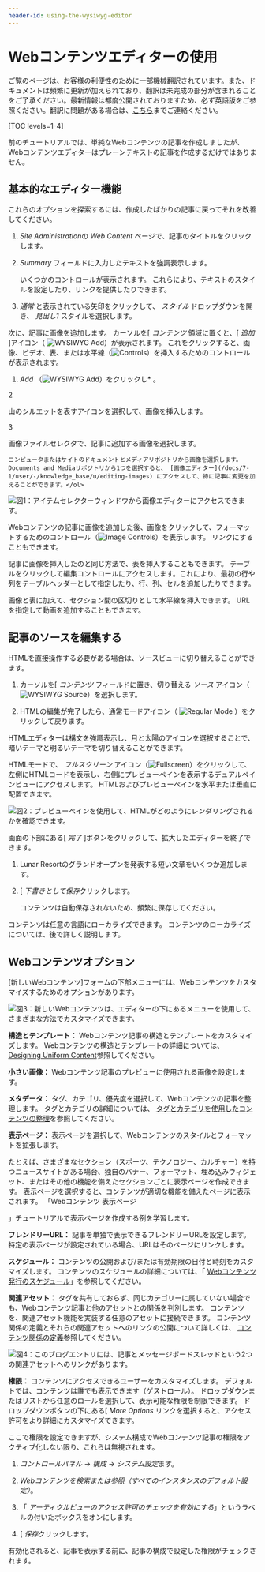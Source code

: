 ```yaml
---
header-id: using-the-wysiwyg-editor
---
```


# Webコンテンツエディターの使用

<p class="alert alert-info"><span class="wysiwyg-color-blue120">ご覧のページは、お客様の利便性のために一部機械翻訳されています。また、ドキュメントは頻繁に更新が加えられており、翻訳は未完成の部分が含まれることをご了承ください。最新情報は都度公開されておりますため、必ず英語版をご参照ください。翻訳に問題がある場合は、<a href="mailto:support-content-jp@liferay.com">こちら</a>までご連絡ください。</span></p>

[TOC levels=1-4]

前のチュートリアルでは、単純なWebコンテンツの記事を作成しましたが、Webコンテンツエディターはプレーンテキストの記事を作成するだけではありません。

## 基本的なエディター機能

これらのオプションを探索するには、作成したばかりの記事に戻ってそれを改善してください。

1.  *Site Administration*の *Web Content* ページで、記事のタイトルをクリックします。

2.  *Summary* フィールドに入力したテキストを強調表示します。

    いくつかのコントロールが表示されます。 これらにより、テキストのスタイルを設定したり、リンクを提供したりできます。

3.  *通常* と表示されている矢印をクリックして、 *スタイル* ドロップダウンを開き、 *見出し1* スタイルを選択します。

次に、記事に画像を追加します。 カーソルを[ *コンテンツ* 領域に置くと、[ *追加* ]アイコン（ ![WYSIWYG Add](../../../../images/icon-wysiwyg-add.png)）が表示されます。 これをクリックすると、画像、ビデオ、表、または水平線（![Controls](../../../../images/icon-content-insert-controls.png)）を挿入するためのコントロールが表示されます。

1.  *Add* （![WYSIWYG Add](../../../../images/icon-wysiwyg-add.png)）をクリックし* 。</p></li>

2

山のシルエットを表すアイコンを選択して、画像を挿入します。

3

画像ファイルセレクタで、記事に追加する画像を選択します。

    コンピュータまたはサイトのドキュメントとメディアリポジトリから画像を選択します。 Documents and Mediaリポジトリから1つを選択すると、 [画像エディター](/docs/7-1/user/-/knowledge_base/u/editing-images) にアクセスして、特に記事に変更を加えることができます。</ol>

![図1：アイテムセレクターウィンドウから画像エディターにアクセスできます。](../../../../images/image-editor-preview-window.png)

Webコンテンツの記事に画像を追加した後、画像をクリックして、フォーマットするためのコントロール（![Image Controls](../../../../images/icon-wysiwyg-image-controls.png)）を表示します。 リンクにすることもできます。

記事に画像を挿入したのと同じ方法で、表を挿入することもできます。 テーブルをクリックして編集コントロールにアクセスします。これにより、最初の行や列をテーブルヘッダーとして指定したり、行、列、セルを追加したりできます。

画像と表に加えて、セクション間の区切りとして水平線を挿入できます。 URLを指定して動画を追加することもできます。

## 記事のソースを編集する

HTMLを直接操作する必要がある場合は、ソースビューに切り替えることができます。

1.  カーソルを[ *コンテンツ* フィールドに置き、切り替える *ソース* アイコン（ ![WYSIWYG Source](../../../../images/icon-wysiwyg-source.png)）を選択します。

2.  HTMLの編集が完了したら、通常モードアイコン（ ![Regular Mode](../../../../images/icon-text.png) ）をクリックして戻ります。

HTMLエディターは構文を強調表示し、月と太陽のアイコンを選択することで、暗いテーマと明るいテーマを切り替えることができます。

HTMLモードで、 *フルスクリーン* アイコン（![Fullscreen](../../../../images/icon-enlarge.png)）をクリックして、左側にHTMLコードを表示し、右側にプレビューペインを表示するデュアルペインビューにアクセスします。 HTMLおよびプレビューペインを水平または垂直に配置できます。

![図2：プレビューペインを使用して、HTMLがどのようにレンダリングされるかを確認できます。](../../../../images/web-content-editor-html.png)

画面の下部にある[ *完了* ]ボタンをクリックして、拡大したエディターを終了できます。

1.  Lunar Resortのグランドオープンを発表する短い文章をいくつか追加します。

2.  [ *下書きとして保存*クリックします。

    コンテンツは自動保存されないため、頻繁に保存してください。

コンテンツは任意の言語にローカライズできます。 コンテンツのローカライズについては、後で詳しく説明します。

## Webコンテンツオプション

[新しいWebコンテンツ]フォームの下部メニューには、Webコンテンツをカスタマイズするためのオプションがあります。

![図3：新しいWebコンテンツは、エディターの下にあるメニューを使用して、さまざまな方法でカスタマイズできます。](../../../../images/wcm-menu.png)

**構造とテンプレート：** Webコンテンツ記事の構造とテンプレートをカスタマイズします。 Webコンテンツの構造とテンプレートの詳細については、 [Designing Uniform Content](/docs/7-1/user/-/knowledge_base/u/designing-uniform-content)参照してください。

**小さい画像：** Webコンテンツ記事のプレビューに使用される画像を設定します。

**メタデータ：** タグ、カテゴリ、優先度を選択して、Webコンテンツの記事を整理します。 タグとカテゴリの詳細については、 [タグとカテゴリを使用したコンテンツの整理](/docs/7-1/user/-/knowledge_base/u/organizing-content-with-tags-and-categories)を参照してください。

**表示ページ：** 表示ページを選択して、Webコンテンツのスタイルとフォーマットを拡張します。

たとえば、さまざまなセクション（スポーツ、テクノロジー、カルチャー）を持つニュースサイトがある場合、独自のバナー、フォーマット、埋め込みウィジェット、またはその他の機能を備えたセクションごとに表示ページを作成できます。 表示ページを選択すると、コンテンツが適切な機能を備えたページに表示されます。 「Webコンテンツ</a> 表示ページ

」チュートリアルで表示ページを作成する例を学習します。</p> 

**フレンドリーURL：** 記事を単独で表示できるフレンドリーURLを設定します。 特定の表示ページが設定されている場合、URLはそのページにリンクします。

**スケジュール：** コンテンツの公開および/または有効期限の日付と時刻をカスタマイズします。 コンテンツのスケジュールの詳細については、「 [Webコンテンツ発行のスケジュール](/docs/7-1/user/-/knowledge_base/u/scheduling-web-content-publication)」を参照してください。

**関連アセット：** タグを共有しておらず、同じカテゴリーに属していない場合でも、Webコンテンツ記事と他のアセットとの関係を判別します。 コンテンツを、関連アセット機能を実装する任意のアセットに接続できます。 コンテンツ関係の定義とそれらの関連アセットへのリンクの公開について詳しくは、 [コンテンツ関係の定義](/docs/7-1/user/-/knowledge_base/u/defining-content-relationships)参照してください。

![図4：このブログエントリには、記事とメッセージボードスレッドという2つの関連アセットへのリンクがあります。](../../../../images/related-assets-link.png)

**権限：** コンテンツにアクセスできるユーザーをカスタマイズします。 デフォルトでは、コンテンツは誰でも表示できます（ゲストロール）。 ドロップダウンまたはリストから任意のロールを選択して、表示可能な権限を制限できます。 ドロップダウンボタンの下にある[ *More Options* リンクを選択すると、アクセス許可をより詳細にカスタマイズできます。

ここで権限を設定できますが、システム構成でWebコンテンツ記事の権限をアクティブ化しない限り、これらは無視されます。

1.  *コントロールパネル* → *構成* → *システム設定*ます。

2.  *Webコンテンツを検索または参照（すべてのインスタンスのデフォルト設定）*。

3.  「 *アーティクルビューのアクセス許可のチェックを有効にする*」というラベルの付いたボックスをオンにします。

4.  [ *保存*クリックします。

有効化されると、記事を表示する前に、記事の構成で設定した権限がチェックされます。
